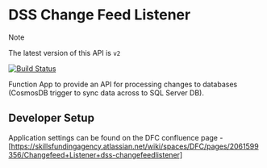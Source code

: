 # DSS Change Feed Listener

> [!NOTE]  
> The latest version of this API is `v2`

[![Build Status](https://sfa-gov-uk.visualstudio.com/CDS%202.0/_apis/build/status/Yaml/dss-changefeedlistener?repoName=SkillsFundingAgency%2Fdss-changefeedlistener&branchName=master-v2)](https://sfa-gov-uk.visualstudio.com/CDS%202.0/_build/latest?definitionId=1564&repoName=SkillsFundingAgency%2Fdss-changefeedlistener&branchName=master-v2)

Function App to provide an API for processing changes to databases (CosmosDB trigger to sync data across to SQL Server DB).

## Developer Setup

Application settings can be found on the DFC confluence page - [https://skillsfundingagency.atlassian.net/wiki/spaces/DFC/pages/2061599356/Changefeed+Listener+dss-changefeedlistener]
